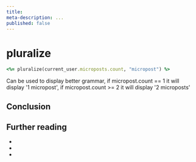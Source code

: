 ```yaml
---
title:
meta-description: ...
published: false
---
```

# pluralize
```ruby
<%= pluralize(current_user.microposts.count, "micropost") %>
```

Can be used to display better grammar, if micropost.count == 1 it will display '1 micropost', if micropost.count >= 2 it will display '2 microposts'


## Conclusion

## Further reading

-
-
-



